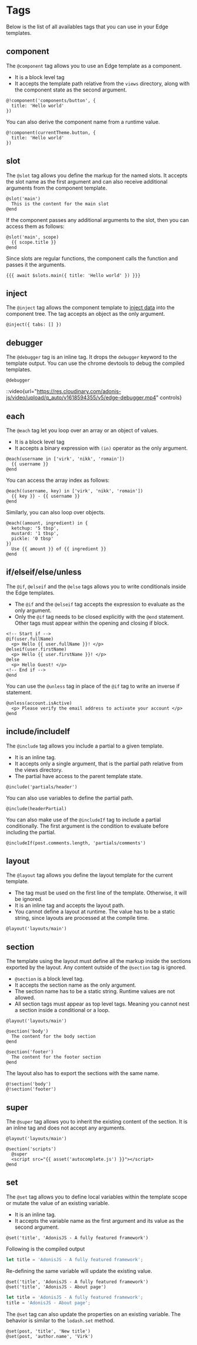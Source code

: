 # Tags

Below is the list of all availables tags that you can use in your Edge templates.

## component

The `@component` tag allows you to use an Edge template as a component. 

- It is a block level tag
- It accepts the template path relative from the `views` directory, along with the component state as the second argument.

```edge
@!component('components/button', {
  title: 'Hello world'
})
```

You can also derive the component name from a runtime value.

```edge
@!component(currentTheme.button, {
  title: 'Hello world'
})
```

## slot
The `@slot` tag allows you define the markup for the named slots. It accepts the slot name as the first argument and can also receive additional arguments from the component template.

```edge
@slot('main')
  This is the content for the main slot
@end
```

If the component passes any additional arguments to the slot, then you can access them as follows:

```edge
@slot('main', scope)
  {{ scope.title }}
@end
```

Since slots are regular functions, the component calls the function and passes it the arguments.

```edge
{{{ await $slots.main({ title: 'Hello world' }) }}}
```

## inject
The `@inject` tag allows the component template to [inject data](../docs/guide/components.md#injecting-data-to-the-component-tree) into the component tree. The tag accepts an object as the only argument.

```edge
@inject({ tabs: [] })
```

## debugger

The `@debugger` tag is an inline tag. It drops the `debugger` keyword to the template output. You can use the chrome devtools to debug the compiled templates.

```edge
@debugger
```

::video{url="https://res.cloudinary.com/adonis-js/video/upload/q_auto/v1618594355/v5/edge-debugger.mp4" controls}

## each
The `@each` tag let you loop over an array or an object of values.

- It is a block level tag
- It accepts a binary expression with `(in)` operator as the only argument.

```edge
@each(username in ['virk', 'nikk', 'romain'])
  {{ username }}
@end
```

You can access the array index as follows:

```edge
@each((username, key) in ['virk', 'nikk', 'romain'])
  {{ key }} - {{ username }}
@end
```

Similarly, you can also loop over objects.

```edge
@each((amount, ingredient) in {
  ketchup: '5 tbsp',
  mustard: '1 tbsp',
  pickle: '0 tbsp'
})
  Use {{ amount }} of {{ ingredient }}
@end
```

## if/elseif/else/unless

The `@if`, `@elseif` and the `@else` tags allows you to write conditionals inside the Edge templates. 

- The `@if` and the `@elseif` tag accepts the expression to evaluate as the only argument.
- Only the `@if` tag needs to be closed explicitly with the `@end` statement. Other tags must appear within the opening and closing if block.

```edge
<!-- Start if -->
@if(user.fullName)
  <p> Hello {{ user.fullName }}! </p>
@elseif(user.firstName)
  <p> Hello {{ user.firstName }}! </p>
@else
  <p> Hello Guest! </p>
<!-- End if -->
@end
```

You can use the `@unless` tag in place of the `@if` tag to write an inverse if statement.

```edge
@unless(account.isActive)
  <p> Please verify the email address to activate your account </p>
@end
```

## include/includeIf

The `@include` tag allows you include a partial to a given template.

- It is an inline tag.
- It accepts only a single argument, that is the partial path relative from the views directory.
- The partial have access to the parent template state.

```edge
@include('partials/header')
```

You can also use variables to define the partial path.

```edge
@include(headerPartial)
```

You can also make use of the `@includeIf` tag to include a partial conditionally. The first argument is the condition to evaluate before including the partial.

```edge
@includeIf(post.comments.length, 'partials/comments')
```

## layout

The `@layout` tag allows you define the layout template for the current template.

- The tag must be used on the first line of the template. Otherwise, it will be ignored.
- It is an inline tag and accepts the layout path.
- You cannot define a layout at runtime. The value has to be a static string, since layouts are processed at the compile time.

```edge
@layout('layouts/main')
```

## section
The template using the layout must define all the markup inside the sections exported by the layout. Any content outside of the `@section` tag is ignored.

- `@section` is a block level tag.
- It accepts the section name as the only argument.
- The section name has to be a static string. Runtime values are not allowed.
- All section tags must appear as top level tags. Meaning you cannot nest a section inside a conditional or a loop.

```edge
@layout('layouts/main')

@section('body')
  The content for the body section
@end

@section('footer')
  The content for the footer section
@end
```

The layout also has to export the sections with the same name.

```edge
@!section('body')
@!section('footer')
```

## super
The `@super` tag allows you to inherit the existing content of the section. It is an inline tag and does not accept any arguments.

```edge
@layout('layouts/main')

@section('scripts')
  @super
  <script src="{{ asset('autocomplete.js') }}"></script>
@end
```

## set

The `@set` tag allows you to define local variables within the template scope or mutate the value of an existing variable.

- It is an inline tag.
- It accepts the variable name as the first argument and its value as the second argument.

```edge
@set('title', 'AdonisJS - A fully featured framework')
```

Following is the compiled output

```js
let title = 'AdonisJS - A fully featured framework';
```

Re-defining the same variable will update the existing value.

```edge
@set('title', 'AdonisJS - A fully featured framework')
@set('title', 'AdonisJS - About page')
```

```js
let title = 'AdonisJS - A fully featured framework';
title = 'AdonisJS - About page';
```

The `@set` tag can also update the properties on an existing variable. The behavior is similar to the `lodash.set` method.

```edge
@set(post, 'title', 'New title')
@set(post, 'author.name', 'Virk')
```
